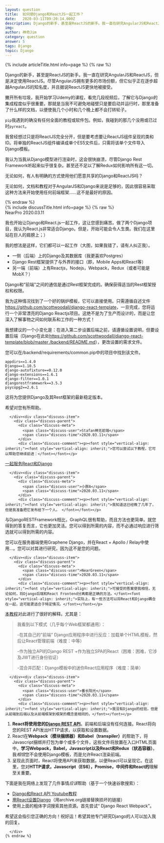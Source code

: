 ```yaml
---
layout: question
title:  如何使Django和ReactJS一起工作？
date:   2020-03-11T09:20:14.000Z
description: Django的新手，甚至是ReactJS的新手。我一直在研究AngularJS和ReactJS，但是决定使用ReactJS。尽管AngularJS拥有更多...
img: 
author: 神奇Jim
category: question
answer: 5
tags: Django
topic: Django
---
```

<div class="article-root">
  <div class="article">
    {% include articleTitle.html info=page %}
    {% raw %}
    <div class="article-content"><p><font style="vertical-align: inherit;"><font style="vertical-align: inherit;">Django的新手，甚至是ReactJS的新手。</font><font style="vertical-align: inherit;">我一直在研究AngularJS和ReactJS，但是决定使用ReactJS。</font><font style="vertical-align: inherit;">尽管AngularJS拥有更多的市场份额，但它似乎正在逐步超越AngularJS的知名度，并且据说ReactJS更快地被接受。</font></font></p>

<p><font style="vertical-align: inherit;"><font style="vertical-align: inherit;">撇开所有垃圾，我开始学习Udemy的课程，看完几段视频后，了解它与Django的集成程度似乎很重要。</font><font style="vertical-align: inherit;">那就是当我不可避免地碰壁只是要启动并运行时，那里准备了什么样的文档，以便使我几个小时和几个晚上都不会打转轮子。</font></font></p>

<p><font style="vertical-align: inherit;"></font><code>pip</code><font style="vertical-align: inherit;"><font style="vertical-align: inherit;">我遇到</font><font style="vertical-align: inherit;">的确没有任何全面的教程或</font><font style="vertical-align: inherit;">软件包。</font><font style="vertical-align: inherit;">例如，我碰到的那几个没用或已过时</font></font><code>pyreact</code><font style="vertical-align: inherit;"><font style="vertical-align: inherit;">。</font></font></p>

<p><font style="vertical-align: inherit;"><font style="vertical-align: inherit;">我曾经想过只是将ReactJS完全分开，但是要考虑要让ReactJS组件呈现的类和ID。将单独的ReactJS组件编译成单个ES5文件后，只需将该单个文件导入Django模板。 </font></font></p>

<p><font style="vertical-align: inherit;"><font style="vertical-align: inherit;">我认为当我从Django模型进行渲染时，这会很快崩溃，尽管Django Rest Framework听起来似乎很复杂。</font><font style="vertical-align: inherit;">甚至还不足以了解Redux如何影响所有这一切。</font></font></p>

<p><font style="vertical-align: inherit;"><font style="vertical-align: inherit;">无论如何，有人有明确的方式使用他们愿意共享的Django和ReactJS吗？</font></font></p>

<p><font style="vertical-align: inherit;"><font style="vertical-align: inherit;">无论如何，文档和教程对于AngularJS和Django来说是足够的，因此很容易采取这种方法来开始使用任何前端框架……这不是最好的原因。</font></font></p></div>
    {% endraw %}
  </div>

  <div class="discuss-wrapper">
    {% include discussTitle.html info=page %}
    {% raw %}
    <div class="discuss-item">
        <div class="discuss-parent">
          <div class="discuss-meta">
            <span class="discuss-user">NearPro</span>
            <span class="discuss-time">2020.03.11</span>
          </div>
          <div class="discuss-comment"><p><font style="vertical-align: inherit;"><font style="vertical-align: inherit;">我也开始让Django和React.js一起工作，这让您感到痛苦。</font><font style="vertical-align: inherit;">做了两个Django项目，我认为React.js非常适合Django。</font><font style="vertical-align: inherit;">但是，开始可能会令人生畏。</font><font style="vertical-align: inherit;">我们在这里站在巨人的肩膀上；）</font></font></p>

<p><font style="vertical-align: inherit;"><font style="vertical-align: inherit;">我的想法是这样，它们都可以一起工作（大图，如果我错了，请有人纠正我）。</font></font></p>

<ul>
<li><font style="vertical-align: inherit;"><font style="vertical-align: inherit;">一侧（后端）上的Django及其数据库（我更喜欢Postgres）</font></font></li>
<li><font style="vertical-align: inherit;"><font style="vertical-align: inherit;">Django Rest框架提供了与外界的接口（即，Mobile Apps和React等）</font></font></li>
<li><font style="vertical-align: inherit;"><font style="vertical-align: inherit;">另一端（前端）上有Reactjs，Nodejs，Webpack，Redux（或者可能是MobX？）</font></font></li>
</ul>

<p><font style="vertical-align: inherit;"><font style="vertical-align: inherit;">Django和“前端”之间的通信是通过Rest框架完成的。</font><font style="vertical-align: inherit;">确保获得适当的Rest框架授权和权限。</font></font></p>

<p><font style="vertical-align: inherit;"><font style="vertical-align: inherit;">我为这种情况找到了一个好的锅炉模板，它可以直接使用。</font><font style="vertical-align: inherit;">只需遵循自述文件</font></font><a href="https://github.com/scottwoodall/django-react-template" rel="noreferrer"><font style="vertical-align: inherit;"><font style="vertical-align: inherit;">https://github.com/scottwoodall/django-react-template</font></font></a><font style="vertical-align: inherit;"><font style="vertical-align: inherit;">，一旦完成，您将运行一个非常漂亮的Django Reactjs项目。</font><font style="vertical-align: inherit;">这绝不是为了生产而设计的，而是让您深入了解事物之间如何联系和工作的一种方式！</font></font></p>

<p><font style="vertical-align: inherit;"><font style="vertical-align: inherit;">我想建议的一个小变化是：在进入第二步设置后端之前，请遵循设置说明，但要设置后端（Django在此处</font></font><a href="https://github.com/scottwoodall/django-react-template/blob/master/backend/README.md" rel="noreferrer"><font style="vertical-align: inherit;"><font style="vertical-align: inherit;">https://github.com/scottwoodall/django-react-template/blob/master /backend/README.md</font></font></a><font style="vertical-align: inherit;"><font style="vertical-align: inherit;">），更改设置的需求文件。</font></font></p>

<p><font style="vertical-align: inherit;"><font style="vertical-align: inherit;">您可以在/backend/requirements/common.pip中的项目中找到该文件。</font></font></p>

<pre><code>appdirs==1.4.0<font></font>
Django==1.10.5<font></font>
django-autofixture==0.12.0<font></font>
django-extensions==1.6.1<font></font>
django-filter==1.0.1<font></font>
djangorestframework==3.5.3<font></font>
psycopg2==2.6.1<font></font>
</code></pre>

<p><font style="vertical-align: inherit;"><font style="vertical-align: inherit;">这将为您提供Django及其Rest框架的最新稳定版本。</font></font></p>

<p><font style="vertical-align: inherit;"><font style="vertical-align: inherit;">希望对您有所帮助。</font></font></p></div>
        </div>
        
      </div><div class="discuss-item">
        <div class="discuss-parent">
          <div class="discuss-meta">
            <span class="discuss-user">Stafan神无前端</span>
            <span class="discuss-time">2020.03.11</span>
          </div>
          <div class="discuss-comment"><p><font style="vertical-align: inherit;"><font style="vertical-align: inherit;">您可以尝试以下教程，它可以帮助您继续前进：</font></font></p>

<p><a href="https://medium.com/hackernoon/serving-react-and-django-together-2089645046e4" rel="nofollow noreferrer"><font style="vertical-align: inherit;"><font style="vertical-align: inherit;">一起服务React和Django</font></font></a>  </p></div>
        </div>
        
      </div><div class="discuss-item">
        <div class="discuss-parent">
          <div class="discuss-meta">
            <span class="discuss-user">小胖A</span>
            <span class="discuss-time">2020.03.11</span>
          </div>
          <div class="discuss-comment"><p><font style="vertical-align: inherit;"><font style="vertical-align: inherit;">我知道这已经晚了几年了，但是我准备把它发布给下一个人。 </font></font></p>

<p><font style="vertical-align: inherit;"><font style="vertical-align: inherit;">与DjangoRESTFramework相比，GraphQL很有帮助，而且方法也更简单。</font><font style="vertical-align: inherit;">就您得到的答复而言，它也更加灵活。</font><font style="vertical-align: inherit;">您可以得到所需的内容，而不必通过响应进行筛选就可以得到所需的内容。</font></font></p>

<p><font style="vertical-align: inherit;"><font style="vertical-align: inherit;">您可以在服务器端使用Graphene Django，并在React + Apollo / Relay中使用...。您可以对其进行研究，因为这不是您的问题。 </font></font></p></div>
        </div>
        
      </div><div class="discuss-item">
        <div class="discuss-parent">
          <div class="discuss-meta">
            <span class="discuss-user">NearGreen</span>
            <span class="discuss-time">2020.03.11</span>
          </div>
          <div class="discuss-comment"><p><font style="vertical-align: inherit;"><font style="vertical-align: inherit;">可接受的答案使我相信，无论如何，将Django后端和React Frontend分离都是正确的方法。</font><font style="vertical-align: inherit;">实际上，有一些方法可以将React和Django耦合在一起，这可能更适合于特定情况。</font></font></p>

<p><a href="https://www.valentinog.com/blog/drf/" rel="noreferrer"><font style="vertical-align: inherit;"><font style="vertical-align: inherit;">本教程</font></font></a><font style="vertical-align: inherit;"><font style="vertical-align: inherit;">对此进行了很好的解释。</font><font style="vertical-align: inherit;">尤其是：</font></font></p>

<blockquote>
  <p><font style="vertical-align: inherit;"><font style="vertical-align: inherit;">我看到以下模式（几乎每个Web框架都通用）：</font></font></p>
  
  <p><font style="vertical-align: inherit;"><font style="vertical-align: inherit;">-在其自己的“前端” Django应用程序中进行反应：加载单个HTML模板，然后让React管理前端（难度：中等）</font></font></p>
  
  <p><font style="vertical-align: inherit;"><font style="vertical-align: inherit;">-作为独立API的Django REST +作为独立SPA的React（困难：困难，它涉及JWT进行身份验证）</font></font></p>
  
  <p><font style="vertical-align: inherit;"><font style="vertical-align: inherit;">-混合并匹配：Django模板中的迷你React应用程序（难度：简单）</font></font></p>
</blockquote></div>
        </div>
        
      </div><div class="discuss-item">
        <div class="discuss-parent">
          <div class="discuss-meta">
            <span class="discuss-user">番长阳光</span>
            <span class="discuss-time">2020.03.11</span>
          </div>
          <div class="discuss-comment"><p><font style="vertical-align: inherit;"><font style="vertical-align: inherit;">我没有Django的经验，但是从前端到后端以及从前端框架到框架的概念是相同的。</font></font></p>

<ol>
<li><strong><font style="vertical-align: inherit;"><font style="vertical-align: inherit;">React将使用您的</font></font><a href="http://www.django-rest-framework.org/tutorial/quickstart/" rel="nofollow noreferrer"><font style="vertical-align: inherit;"><font style="vertical-align: inherit;">Django REST API</font></font></a></strong><font style="vertical-align: inherit;"><font style="vertical-align: inherit;">。</font><font style="vertical-align: inherit;">前端和后端没有任何连接。</font><font style="vertical-align: inherit;">React将向您的REST API发出HTTP请求，以获取和设置数据。</font></font></li>
<li><font style="vertical-align: inherit;"><font style="vertical-align: inherit;">React在</font></font><strong><font style="vertical-align: inherit;"><font style="vertical-align: inherit;">Webpack（模块捆绑器）和Babel（transpiler）</font></font></strong><font style="vertical-align: inherit;"><font style="vertical-align: inherit;">的帮助下</font><font style="vertical-align: inherit;">，将Javascript捆绑并打包为单个或多个文件，这些文件将放置在入口HTML页面中。</font></font><strong><font style="vertical-align: inherit;"><font style="vertical-align: inherit;">学习Webpack，Babel，Javascript以及React和Redux（状态容器）</font></font></strong><font style="vertical-align: inherit;"><font style="vertical-align: inherit;">。</font><font style="vertical-align: inherit;">我</font></font><em><font style="vertical-align: inherit;"><font style="vertical-align: inherit;">相信</font></font></em><font style="vertical-align: inherit;"><font style="vertical-align: inherit;">您不会使用Django模板，而是允许React渲染前端。</font></font></li>
<li><font style="vertical-align: inherit;"><font style="vertical-align: inherit;">呈现此页面时，React将使用API​​来获取数据，以便React可以呈现它。</font><font style="vertical-align: inherit;">在这里，您对</font></font><strong><font style="vertical-align: inherit;"><font style="vertical-align: inherit;">HTTP请求，Javascript（ES6），Promise，中间件和React的</font></font></strong><font style="vertical-align: inherit;"><font style="vertical-align: inherit;">理解</font><font style="vertical-align: inherit;">至关重要。</font></font></li>
</ol>

<p><font style="vertical-align: inherit;"><font style="vertical-align: inherit;">下面是我在网络上发现了几件事情</font></font><em><font style="vertical-align: inherit;"><font style="vertical-align: inherit;">应该</font></font></em><font style="vertical-align: inherit;"><font style="vertical-align: inherit;">帮助（基于一个快速谷歌搜索）：</font></font></p>

<ul>
<li><a href="https://www.youtube.com/watch?v=CxjJ7siCK44" rel="nofollow noreferrer"><font style="vertical-align: inherit;"><font style="vertical-align: inherit;">Django和React API Youtube教程</font></font></a></li>
<li><a href="https://web.archive.org/web/20171207032005/http://geezhawk.github.io/using-react-with-django-rest-framework" rel="nofollow noreferrer"><font style="vertical-align: inherit;"><font style="vertical-align: inherit;">用React设置Django</font></font></a><font style="vertical-align: inherit;"><font style="vertical-align: inherit;">（用archive.org链接替换损坏的链接）</font></font></li>
<li><font style="vertical-align: inherit;"><font style="vertical-align: inherit;">使用上面的粗体字词搜索其他资源。</font><font style="vertical-align: inherit;">首先尝试“ Django React Webpack”。</font></font></li>
</ul>

<p><font style="vertical-align: inherit;"><font style="vertical-align: inherit;">希望这会指引您正确的方向！</font><font style="vertical-align: inherit;">祝好运！</font><font style="vertical-align: inherit;">希望其他专门研究Django的人可以加入我的回复。</font></font></p></div>
        </div>
        
      </div>
    {% endraw %}
  </div>
<div>
